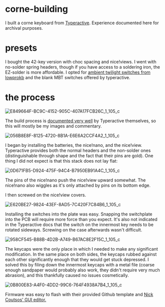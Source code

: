 # corne-building

I built a corne keyboard from [Typeractive](https://typeractive.xyz/). Experience documented here for archival purposes.

# presets

I bought the 42-key version with choc spacing and nice!views. I went with no-solder spring headers, though if you have access to a soldering iron, the EZ-solder is more affordable. I opted for [ambient twilight switches from lowprokb](https://lowprokb.ca/products/ambients-silent-choc-switches) and the blank MBT switches offered by typeractive.

# the process

![E849664F-BC9C-4152-905C-407A17FCB26C_1_105_c](https://github.com/user-attachments/assets/591c22ba-16e1-4eac-be76-a41715557a31)

The build process is [documented very well](https://docs.typeractive.xyz/build-guides) by Typeractive themselves, so this will mostly be my images and commentary.

![056B8E8F-8125-4720-8B1A-E6E6A2CCF4A2_1_105_c](https://github.com/user-attachments/assets/7c36f598-4050-4c2a-97e5-3743c116069a)

I began by installing the batteries, the nice!nano, and the nice!view. Typeractive provides both the normal headers and the non-solder ones (distinguishable through shape and the fact that their pins are gold). One thing I did not expect is that this stack does not lay flat:

![0D671FB5-D924-475F-94C4-B7950EB91A4C_1_105_c](https://github.com/user-attachments/assets/8ad6fe7d-f79c-4e22-96de-e8cf9978e8c8)

The pins of the nice!nano push the nice!view upward somewhat. The nice!nano also wiggles as it's only attached by pins on its bottom edge.

I then screwed on the nice!view covers.

![E620BE27-9824-43EF-8AD5-7C420F7C84B6_1_105_c](https://github.com/user-attachments/assets/6a304059-b139-4c94-b7b2-21090c1f8c8f)

Installing the switches into the plate was easy. Snapping the switchplate into the PCB will require more force than you expect. It's also not indicated in the Typeractive docs that the switch on the innermost key needs to be rotated sideways. Screwing on the case afterwards wasn't difficult.  

![958CF545-B88B-4D2B-A749-B67AC8E2F15C_1_105_c](https://github.com/user-attachments/assets/ad6098c8-bb7b-4620-a5a7-7859c770a9b5)

The keycaps were the only place in which I needed to make any significant modification. In the same place on both sides, the keycaps rubbed against each other significantly enough that they would get stuck depressed. I solved this by filing down the innermost keycaps with a metal file (coarse enough sandpaper would probably also work, they didn't require very much abrasion), and this thankfully caused no issues cosmetically.

![0B800E83-A4F0-4DD2-99C6-764F4938A7B4_1_105_c](https://github.com/user-attachments/assets/8aea0b24-a464-44fc-b1f9-d6fd6fd8d243)

Firmware was easy to flash with their provided Github template and [Nick Coutsos' GUI editor.](https://github.com/nickcoutsos/keymap-editor)


